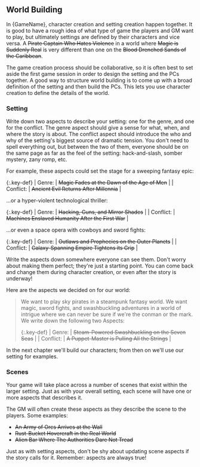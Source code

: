 ---
---
## World Building

In {GameName}, character creation and setting creation happen together. It is
good to have a rough idea of what type of game the players and GM want to
play, but ultimately settings are defined by their characters and vice versa.
A ~~Pirate Captain Who Hates Violence~~ in a world where ~~Magic is Suddenly
Real~~ is very different than one on the ~~Blood Drenched Sands of the
Caribbean~~.

The game creation process should be collaborative, so it is often best to set
aside the first game session in order to design the setting and the PCs
together. A good way to structure world building is to come up with a broad
definition of the setting and then build the PCs. This lets you use character
creation to define the details of the world.

### Setting

Write down two aspects to describe your setting: one for the genre, and one
for the conflict. The genre aspect should give a sense for what, when, and
where the story is about. The conflict aspect should introduce the who and
why of the setting's biggest source of dramatic tension.
You don't need to spell everything out, but between the two of them, everyone
should be on the same page as far as the feel of the setting: hack-and-slash,
somber mystery, zany romp, etc.

For example, these aspects could set the stage for a sweeping fantasy epic:

{:.key-def}
|    Genre: | ~~Magic Fades at the Dawn of the Age of Men~~ |
| Conflict: | ~~Ancient Evil Returns After Millennia~~      |

...or a hyper-violent technological thriller:

{:.key-def}
|    Genre: | ~~Hacking, Guns, and Mirror Shades~~               |
| Conflict: | ~~Machines Enslaved Humanity After the First War~~ |

...or even a space opera with cowboys and sword fights:

{:.key-def}
|    Genre: | ~~Outlaws and Prophecies on the Outer Planets~~ |
| Conflict: | ~~Galaxy-Spanning Empire Tightens its Grip~~    |

Write the aspects down somewhere everyone can see them. Don't worry about
making them perfect; they're just a starting point. You can come back and
change them during character creation, or even after the story is underway!

Here are the aspects we decided on for our world:

> We want to play sky pirates in a steampunk fantasy world. We want magic,
> sword fights, and swashbuckling adventures in a world of intrigue where we
> can never be sure if we're the conman or the mark. We write down the
> following two Aspects:
> 
> {:.key-def}
> |    Genre: | ~~Steam-Powered Swashbuckling on the Seven Seas~~ |
> | Conflict: | ~~A Puppet-Master is Pulling All the Strings~~    |
 
In the next chapter we'll build our characters; from then on we'll use our
setting for examples.

### Scenes

Your game will take place across a number of scenes that exist within the
larger setting. Just as with your overall setting, each scene will have one or
more aspects that describes it.

The GM will often create these aspects as they describe the scene to the
players. Some examples:

- ~~An Army of Orcs Arrives at the Wall~~
- ~~Rust-Bucket Hovercraft in the Real World~~
- ~~Alien Bar Where The Authorities Dare Not Tread~~

Just as with setting aspects, don't be shy about updating scene aspects if the
story calls for it. Remember: aspects are always true! <!-- TODO: I don't
think we've ever said this before.-->
